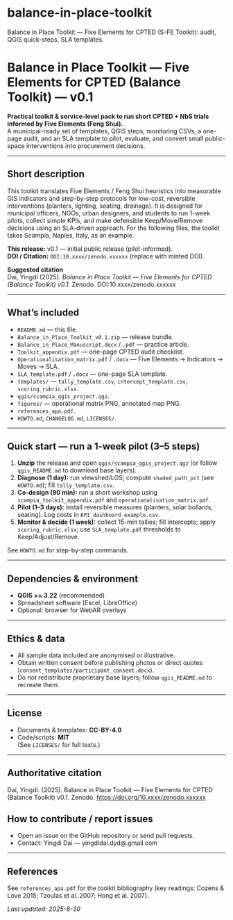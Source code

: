 # balance-in-place-toolkit
Balance in Place Toolkit — Five Elements for CPTED (S-FE Toolkit): audit, QGIS quick-steps, SLA templates.
# Balance in Place Toolkit — Five Elements for CPTED (Balance Toolkit) — v0.1

**Practical toolkit & service-level pack to run short CPTED + NbS trials informed by Five Elements (Feng Shui).**  
A municipal-ready set of templates, QGIS steps, monitoring CSVs, a one-page audit, and an SLA template to pilot, evaluate, and convert small public-space interventions into procurement decisions.

---

## Short description
This toolkit translates Five Elements / Feng Shui heuristics into measurable GIS indicators and step-by-step protocols for low-cost, reversible interventions (planters, lighting, seating, drainage). It is designed for municipal officers, NGOs, urban designers, and students to run 1-week pilots, collect simple KPIs, and make defensible Keep/Move/Remove decisions using an SLA-driven approach. For the following files, the toolkit takes Scampia, Naples, Italy, as an example.

**This release:** v0.1 — initial public release (pilot-informed).  
**DOI / Citation:** `DOI:10.xxxx/zenodo.xxxxxx` (replace with minted DOI).

**Suggested citation**  
Dai, Yingdi (2025). *Balance in Place Toolkit — Five Elements for CPTED (Balance Toolkit) v0.1.* Zenodo. DOI:10.xxxx/zenodo.xxxxxx

---

## What’s included 
- `README.md` — this file.  
- `Balance_in_Place_Toolkit_v0.1.zip` — release bundle.  
- `Balance_in_Place_Manuscript.docx` / `.pdf` — practice article.  
- `Toolkit_appendix.pdf` — one-page CPTED audit checklist.  
- `Operationalisation_matrix.pdf` / `.docx` — Five Elements → Indicators → Moves → SLA.  
- `SLA_template.pdf` / `.docx` — one-page SLA template.  
- `templates/` — `tally_template.csv`, `intercept_template.csv`, `scoring_rubric.xlsx`.
- `qgis/scampia_qgis_project.qgz`.
- `figures/` — operational matrix PNG, annotated map PNG.  
- `references_apa.pdf`. 
- `HOWTO.md`, `CHANGELOG.md`, `LICENSES/`.

---

## Quick start — run a 1-week pilot (3–5 steps)
1. **Unzip** the release and open `qgis/scampia_qgis_project.qgz` (or follow `qgis_README.md` to download base layers).  
2. **Diagnose (1 day):** run viewshed/LOS; compute `shaded_path_pct` (see `HOWTO.md`); fill `tally_template.csv`.  
3. **Co-design (90 min):** run a short workshop using `scampia_toolkit_appendix.pdf` and `operationalisation_matrix.pdf`.  
4. **Pilot (1–3 days):** install reversible measures (planters, solar bollards, seating). Log costs in `KPI_dashboard_example.csv`.  
5. **Monitor & decide (1 week):** collect 15-min tallies; fill intercepts; apply `scoring_rubric.xlsx`; use `SLA_template.pdf` thresholds to Keep/Adjust/Remove.

See `HOWTO.md` for step-by-step commands.

---

## Dependencies & environment
- **QGIS >= 3.22** (recommended)  
- Spreadsheet software (Excel, LibreOffice)  
- Optional: browser for WebAR overlays

---

## Ethics & data
- All sample data included are anonymised or illustrative.  
- Obtain written consent before publishing photos or direct quotes (`consent_templates/participant_consent.docx`).  
- Do not redistribute proprietary base layers; follow `qgis_README.md` to recreate them.

---

## License
- Documents & templates: **CC-BY-4.0**  
- Code/scripts: **MIT**  
(See `LICENSES/` for full texts.)

---
## Authoritative citation
Dai, Yingdi. (2025). Balance in Place Toolkit — Five Elements for CPTED (Balance Toolkit) v0.1. Zenodo. https://doi.org/10.xxxx/zenodo.xxxxxx


## How to contribute / report issues
- Open an issue on the GitHub repository or send pull requests.  
- Contact: Yingdi Dai — yingdidai.dyd@.gmail.com

---

## References
See `references_apa.pdf` for the toolkit bibliography (key readings: Cozens & Love 2015; Tzoulas et al. 2007; Hong et al. 2007).

_Last updated: 2025-8-30_
